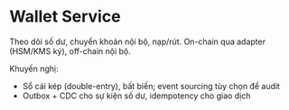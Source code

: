 # Wallet Service

Theo dõi số dư, chuyển khoản nội bộ, nạp/rút. On-chain qua adapter (HSM/KMS ký), off-chain nội bộ.

Khuyến nghị:
- Sổ cái kép (double-entry), bất biến; event sourcing tùy chọn để audit
- Outbox + CDC cho sự kiện số dư, idempotency cho giao dịch


